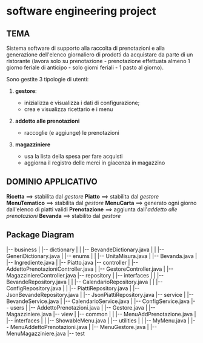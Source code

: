 # software engineering project

## TEMA
Sistema software di supporto alla raccolta di prenotazioni e alla generazione dell'elenco giornaliero di prodotti da
acquistare da parte di un ristorante (lavora solo su prenotazione - prenotazione effettuata almeno 1 giorno feriale di
anticipo - solo giorni feriali - 1 pasto al giorno).

Sono gestite 3 tipologie di utenti:
1. __gestore__:
   - inizializza e visualizza i dati di configurazione;
   - crea e visualizza ricettario e i menu

2. __addetto alle prenotazioni__
   - raccoglie (e aggiunge) le prenotazioni

3. __magazziniere__
    - usa la lista della spesa per fare acquisti
    - aggiorna il registro delle merci in giacenza in magazzino

## DOMINIO APPLICATIVO
__Ricetta__ ==> stabilita dal _gestore_
__Piatto__ ==> stabilita dal _gestore_
__MenuTematico__ ==> stabilita dal _gestore_
__MenuCarta__ ==> generato ogni giorno dall'elenco di piatti validi
__Prenotazione__ ==> aggiunta dall'_addetto alle prenotazioni_
__Bevanda__ ==> stabilito dal _gestore_


## Package Diagram
|-- business
|   |--  dictionary
|   |   |-- BevandeDictionary.java
|   |   |-- GeneriDictionary.java
|   |--  enums
|   |   |-- UnitaMisura.java
|   |--  Bevanda.java
|   |--  Ingrediente.java
|   |--  Piatto.java
|-- controller
|   |--  AddettoPrenotazioniController.java
|   |--  GestoreController.java
|   |--  MagazziniereController.java
|-- repository
|   |--  interfaces
|   |   |-- BevandeRepository.java
|   |   |-- CalendarioRepository.java
|   |   |-- ConfigRepository.java
|   |   |-- PiattiRepository.java
|   |--  JsonBevandeRepository.java
|   |--  JsonPiattiRepository.java
|-- service
|   |--  BevandeService.java
|   |--  CalendarioService.java
|   |--  ConfigService.java
|-- users
|   |--  AddettoPrenotazioni.java
|   |--  Gestore.java
|   |--  Magazziniere.java
|-- view
|   |--  common
|   |   |-- MenuAddPrenotazione.java
|   |--  interfaces
|   |   |-- ShowableMenu.java
|   |--  utilities
|   |   |-- MyMenu.java
|   |--  MenuAddettoPrenotazioni.java
|   |--  MenuGestore.java
|   |--  MenuMagazziniere.java
|-- test


